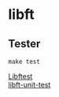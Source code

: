 # libft

## Tester

```
make test
```

[Libftest](https://github.com/jtoty/Libftest.git)  
[libft-unit-test](https://github.com/alelievr/libft-unit-test.git)